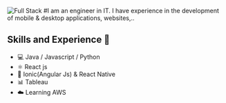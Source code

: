 ![Full Stack](https://github.com/jonathanramirezislas/jonathanramirezislas/blob/main/coding.gif)
#I am an engineer in IT. I have experience in the development of mobile & desktop applications, websites,..
## Skills and Experience  🦄 
- 💻 Java / Javascript / Python
- ⚛ React js
- 📱 Ionic(Angular Js) & React Native
- 📊 Tableau
- ☁️ Learning AWS


